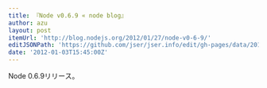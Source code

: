 ```yaml
---
title: 『Node v0.6.9 « node blog』
author: azu
layout: post
itemUrl: 'http://blog.nodejs.org/2012/01/27/node-v0-6-9/'
editJSONPath: 'https://github.com/jser/jser.info/edit/gh-pages/data/2012/01/index.json'
date: '2012-01-03T15:45:00Z'
---
```

Node 0.6.9リリース。
